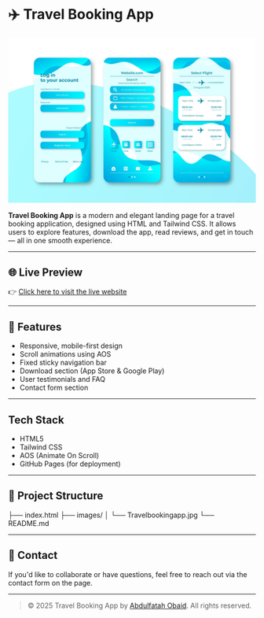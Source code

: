 # ✈️ Travel Booking App

![screenshot](./images/Travelbookingapp.jpg)

**Travel Booking App** is a modern and elegant landing page for a travel booking application, designed using HTML and Tailwind CSS. It allows users to explore features, download the app, read reviews, and get in touch — all in one smooth experience.

---

## 🌐 Live Preview

👉 [Click here to visit the live website](https://abdulfatah1996.github.io/travel-landing/)

---

## 🚀 Features

- Responsive, mobile-first design
- Scroll animations using AOS
- Fixed sticky navigation bar
- Download section (App Store & Google Play)
- User testimonials and FAQ
- Contact form section

---

## Tech Stack

- HTML5
- Tailwind CSS
- AOS (Animate On Scroll)
- GitHub Pages (for deployment)

---

## 📁 Project Structure
├── index.html
├── images/
│ └── Travelbookingapp.jpg
└── README.md


---

## 📩 Contact

If you'd like to collaborate or have questions, feel free to reach out via the contact form on the page.

---

> © 2025 Travel Booking App by [Abdulfatah Obaid](https://github.com/abdulfatah1996). All rights reserved.




